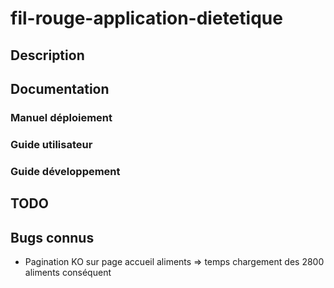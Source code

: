 # fil-rouge-application-dietetique

## Description

## Documentation

### Manuel déploiement
### Guide utilisateur
### Guide développement

## TODO


## Bugs connus
* Pagination KO sur page accueil aliments => temps chargement des 2800 aliments conséquent

